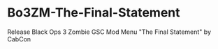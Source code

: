 # Bo3ZM-The-Final-Statement
Release Black Ops 3 Zombie GSC Mod Menu "The Final Statement" by CabCon
